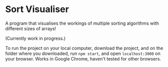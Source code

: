 # Sort Visualiser
 A program that visualises the workings of multiple sorting algorithms with different sizes of arrays!
 
 (Currently work in progress.)

To run the project on your local computer, download the project, and on the folder where you downloaded, run `npm start`, and open `localhost:3000` on your browser. Works in Google Chrome, haven't tested for other browsers.
